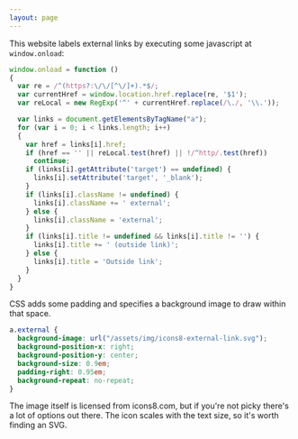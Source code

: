 ```yaml
---
layout: page
---
```


This website labels external links by executing some javascript at `window.onload`:

``` javascript
window.onload = function ()
{
  var re = /^(https?:\/\/[^\/]+).*$/;
  var currentHref = window.location.href.replace(re, '$1');
  var reLocal = new RegExp('^' + currentHref.replace(/\./, '\\.'));

  var links = document.getElementsByTagName("a");
  for (var i = 0; i < links.length; i++)
  {
    var href = links[i].href;
    if (href == '' || reLocal.test(href) || !/^http/.test(href))
      continue;
    if (links[i].getAttribute('target') == undefined) {
      links[i].setAttribute('target', '_blank');
    }
    if (links[i].className != undefined) {
      links[i].className += ' external';
    } else {
      links[i].className = 'external';
    }
    if (links[i].title != undefined && links[i].title != '') {
      links[i].title += ' (outside link)';
    } else {
      links[i].title = 'Outside link';
    }
  }
}
```

CSS adds some padding and specifies a background image to draw within that space.

``` css
a.external {
  background-image: url("/assets/img/icons8-external-link.svg");
  background-position-x: right;
  background-position-y: center;
  background-size: 0.9em;
  padding-right: 0.95em;
  background-repeat: no-repeat;
}
```

The image itself is licensed from icons8.com, but if you're not picky there's a lot of options out there. The icon scales with the text size, so it's worth finding an SVG.